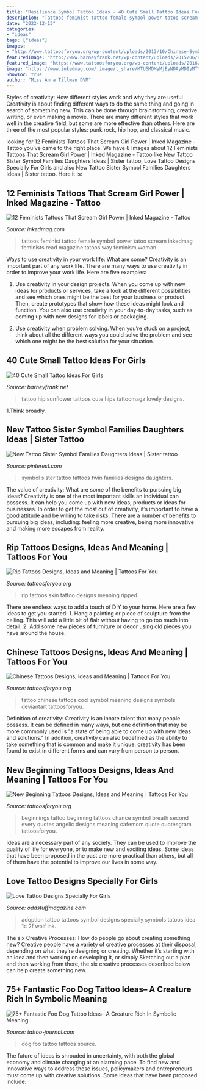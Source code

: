 ```yaml
---
title: "Resilience Symbol Tattoo Ideas - 40 Cute Small Tattoo Ideas For Girls"
description: "Tattoos feminist tattoo female symbol power tatoo scream inkedmag feminists read magazine tatoos way feminism woman"
date: "2022-12-13"
categories:
- "ideas"
tags: ["ideas"]
images:
- "http://www.tattoosforyou.org/wp-content/uploads/2013/10/Chinese-Symbol-For-Love-Tattoo.jpg"
featuredImage: "http://www.barneyfrank.net/wp-content/uploads/2015/06/40-Cute-Small-Tattoo-Ideas-For-Girls-18.jpg"
featured_image: "https://www.tattoosforyou.org/wp-content/uploads/2016/02/New-Beginnings-Tattoos.jpg"
image: "https://www.inkedmag.com/.image/t_share/MTU5MDMyMjEyNDAyMDIyMTY4/floral-female-symbol-tattoo.jpg"
ShowToc: true
author: "Miss Anna Tillman DVM"
---
```



Styles of creativity: How different styles work and why they are useful
Creativity is about finding different ways to do the same thing and going in search of something new. This can be done through brainstorming, creative writing, or even making a movie. There are many different styles that work well in the creative field, but some are more effective than others. Here are three of the most popular styles: punk rock, hip hop, and classical music.

	

		
looking for 12 Feminists Tattoos That Scream Girl Power | Inked Magazine - Tattoo you've came to the right place. We have 8 Images about 12 Feminists Tattoos That Scream Girl Power | Inked Magazine - Tattoo like New Tattoo Sister Symbol Families Daughters Ideas | Sister tattoo, Love Tattoo Designs Specially For Girls and also New Tattoo Sister Symbol Families Daughters Ideas | Sister tattoo. Here it is:
		
    
## 12 Feminists Tattoos That Scream Girl Power | Inked Magazine - Tattoo

<img loading=lazy src="https://www.inkedmag.com/.image/t_share/MTU5MDMyMjEyNDAyMDIyMTY4/floral-female-symbol-tattoo.jpg" onerror="this.onerror=null;this.src='https://tse1.mm.bing.net/th?id=OIP.g0m5iD72pRu-w6VvqEPBbgHaHa&amp;pid=15.1';" alt="12 Feminists Tattoos That Scream Girl Power | Inked Magazine - Tattoo">

_Source: inkedmag.com_

>tattoos feminist tattoo female symbol power tatoo scream inkedmag feminists read magazine tatoos way feminism woman. 

	

Ways to use creativity in your work life: What are some?
Creativity is an important part of any work life. There are many ways to use creativity in order to improve your work life. Here are five examples: 
1. Use creativity in your design projects. When you come up with new ideas for products or services, take a look at the different possibilities and see which ones might be the best for your business or product. Then, create prototypes that show how these ideas might look and function. You can also use creativity in your day-to-day tasks, such as coming up with new designs for labels or packaging. 

2. Use creativity when problem solving. When you’re stuck on a project, think about all the different ways you could solve the problem and see which one might be the best solution for your situation.

    
## 40 Cute Small Tattoo Ideas For Girls

<img loading=lazy src="http://www.barneyfrank.net/wp-content/uploads/2015/06/40-Cute-Small-Tattoo-Ideas-For-Girls-18.jpg" onerror="this.onerror=null;this.src='https://tse3.mm.bing.net/th?id=OIP.k6J9I-eZgkQZOAimOWhMsQHaJ4&amp;pid=15.1';" alt="40 Cute Small Tattoo Ideas For Girls">

_Source: barneyfrank.net_

>tattoo hip sunflower tattoos cute hips tattoomagz lovely designs. 

	

1.Think broadly.

    
## New Tattoo Sister Symbol Families Daughters Ideas | Sister Tattoo

<img loading=lazy src="https://i.pinimg.com/736x/ff/e7/d8/ffe7d8bad186a7bb234ba8b5e74462e8.jpg" onerror="this.onerror=null;this.src='https://tse4.mm.bing.net/th?id=OIP.jMr9FoEwVfv3sYZk-iwYfQAAAA&amp;pid=15.1';" alt="New Tattoo Sister Symbol Families Daughters Ideas | Sister tattoo">

_Source: pinterest.com_

>symbol sister tattoo tattoos twin families designs daughters. 

	

The value of creativity: What are some of the benefits to pursuing big ideas?
Creativity is one of the most important skills an individual can possess. It can help you come up with new ideas, products or ideas for businesses. In order to get the most out of creativity, it’s important to have a good attitude and be willing to take risks. There are a number of benefits to pursuing big ideas, including: feeling more creative, being more innovative and making more escapes from reality.

    
## Rip Tattoos Designs, Ideas And Meaning | Tattoos For You

<img loading=lazy src="http://www.tattoosforyou.org/wp-content/uploads/2013/10/Rip-Skin-Tattoos.jpg" onerror="this.onerror=null;this.src='https://tse2.mm.bing.net/th?id=OIP.Swza8BqBd-CM-KDHfT0IoQHaJ4&amp;pid=15.1';" alt="Rip Tattoos Designs, Ideas and Meaning | Tattoos For You">

_Source: tattoosforyou.org_

>rip tattoos skin tattoo designs meaning ripped. 

	

There are endless ways to add a touch of DIY to your home. Here are a few ideas to get you started: 1. Hang a painting or piece of sculpture from the ceiling. This will add a little bit of flair without having to go too much into detail. 2. Add some new pieces of furniture or decor using old pieces you have around the house.
    
## Chinese Tattoos Designs, Ideas And Meaning | Tattoos For You

<img loading=lazy src="http://www.tattoosforyou.org/wp-content/uploads/2013/10/Chinese-Symbol-For-Love-Tattoo.jpg" onerror="this.onerror=null;this.src='https://tse2.mm.bing.net/th?id=OIP.JF_Njr2muXck-Ud66FqfIAHaJ4&amp;pid=15.1';" alt="Chinese Tattoos Designs, Ideas and Meaning | Tattoos For You">

_Source: tattoosforyou.org_

>tattoo chinese tattoos cool symbol meaning designs symbols deviantart tattoosforyou. 

	

Definition of creativity:
Creativity is an innate talent that many people possess. It can be defined in many ways, but one definition that may be more commonly used is "a state of being able to come up with new ideas and solutions." In addition, creativity can also bedefined as the ability to take something that is common and make it unique. creativity has been found to exist in different forms and can vary from person to person.

    
## New Beginning Tattoos Designs, Ideas And Meaning | Tattoos For You

<img loading=lazy src="https://www.tattoosforyou.org/wp-content/uploads/2016/02/New-Beginnings-Tattoos.jpg" onerror="this.onerror=null;this.src='https://tse3.mm.bing.net/th?id=OIP.787zsKJ8tU1gbi6soIYGVQHaEb&amp;pid=15.1';" alt="New Beginning Tattoos Designs, Ideas and Meaning | Tattoos For You">

_Source: tattoosforyou.org_

>beginnings tattoo beginning tattoos chance symbol breath second every quotes angelic designs meaning cafemom quote quotesgram tattoosforyou. 

	

Ideas are a necessary part of any society. They can be used to improve the quality of life for everyone, or to make new and exciting ideas. Some ideas that have been proposed in the past are more practical than others, but all of them have the potential to improve our lives in some way.

    
## Love Tattoo Designs Specially For Girls

<img loading=lazy src="https://oddstuffmagazine.com/wp-content/uploads/2013/09/Love-Tattoo-Designs-2-600x800.jpg" onerror="this.onerror=null;this.src='https://tse2.mm.bing.net/th?id=OIP.XBn3w4CMFdnGMK7bABRlCAHaJ4&amp;pid=15.1';" alt="Love Tattoo Designs Specially For Girls">

_Source: oddstuffmagazine.com_

>adoption tattoo tattoos symbol designs specially symbols tatoos idea 1c 2f wolf ink. 

	

The six Creative Processes: How do people go about creating something new?
Creative people have a variety of creative processes at their disposal, depending on what they’re designing or creating. Whether it’s starting with an idea and then working on developing it, or simply Sketching out a plan and then working from there, the six creative processes described below can help create something new.

    
## 75+ Fantastic Foo Dog Tattoo Ideas– A Creature Rich In Symbolic Meaning

<img loading=lazy src="https://tattoo-journal.com/wp-content/uploads/2016/08/foo-dog-tattoo42-650x732.jpg" onerror="this.onerror=null;this.src='https://tse3.mm.bing.net/th?id=OIP.Fk1jGq7OhXS0fXFo4CRycAHaIV&amp;pid=15.1';" alt="75+ Fantastic Foo Dog Tattoo Ideas– A Creature Rich In Symbolic Meaning">

_Source: tattoo-journal.com_

>dog foo tattoo tattoos source. 

	

The future of ideas is shrouded in uncertainty, with both the global economy and climate changing at an alarming pace. To find new and innovative ways to address these issues, policymakers and entrepreneurs must come up with creative solutions. Some ideas that have been proposed include: 

